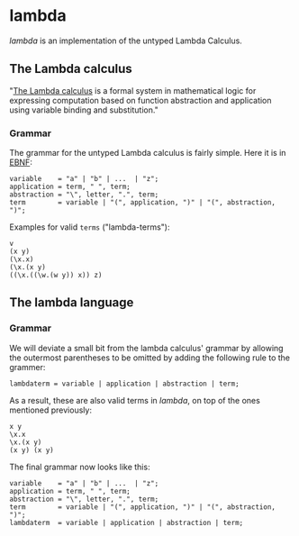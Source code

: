 # lambda
_lambda_ is an implementation of the untyped Lambda Calculus.

## The Lambda calculus

"[The Lambda calculus](https://en.wikipedia.org/wiki/Lambda_calculus) is a formal system in mathematical logic for 
expressing computation based on function abstraction and application using variable binding and substitution."

### Grammar

The grammar for the untyped Lambda calculus is fairly simple. Here it is in [EBNF](https://en.wikipedia.org/wiki/Extended_Backus–Naur_form):
```
variable    = "a" | "b" | ...  | "z";
application = term, " ", term;
abstraction = "\", letter, ".", term;
term        = variable | "(", application, ")" | "(", abstraction, ")";
``` 

Examples for valid `terms` ("lambda-terms"):

```
v
(x y)
(\x.x)
(\x.(x y)
((\x.((\w.(w y)) x)) z)
```

## The lambda language
### Grammar  
We will deviate a small bit from the lambda calculus' grammar by allowing the outermost parentheses to be omitted by 
adding the following rule to the grammer:
```
lambdaterm = variable | application | abstraction | term;
``` 

As a result, these are also valid terms in _lambda_, on top of the ones mentioned previously:

```
x y
\x.x
\x.(x y)
(x y) (x y)
```

The final grammar now looks like this:

```
variable    = "a" | "b" | ...  | "z";
application = term, " ", term;
abstraction = "\", letter, ".", term;
term        = variable | "(", application, ")" | "(", abstraction, ")";
lambdaterm  = variable | application | abstraction | term;
```